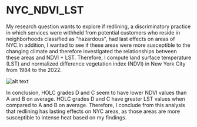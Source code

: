 # NYC_NDVI_LST

My research question wants to explore if redlining, a discriminatory practice in which services were withheld from potential customers who reside in neighborhoods classified as "hazardous", had last effects on areas of NYC.In addition, I wanted to see if these areas were more susceptible to the changing climate and therefore investigated the relationships between these areas and NDVI + LST. Therefore, I compute land surface temperature (LST) and normalized difference vegetation index (NDVI) in New York City from 1984 to the 2022.


![alt text](https://github.com/laurenmarie12/NYC_NDVI_LST/blob/03-figs/median-LST-vs-time?raw=true)


In conclusion, HOLC grades D and C seem to have lower NDVI values than A and B on average. HOLC grades D and C have greater LST values when compared to A and B on average. Therefore, I conclude from this analysis that redlining has lasting effects on NYC areas, as those areas are more susceptible to intense heat based on my findings. 

